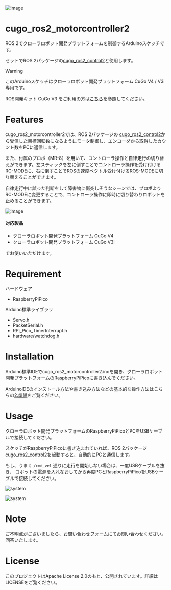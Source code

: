 ![image](https://github.com/CuboRex-Development/cugo_ros_control/assets/97714660/a2525198-fa61-4c4d-9a0f-7dd6824fa625)

# cugo_ros2_motorcontroller2
ROS 2でクローラロボット開発プラットフォームを制御するArduinoスケッチです。

セットでROS 2パッケージの[cugo_ros2_control2](https://github.com/CuboRex-Development/cugo_ros2_control2)と使用します。

> [!WARNING]
> このArduinoスケッチはクローラロボット開発プラットフォーム CuGo V4 / V3i 専用です。
> 
> ROS開発キット CuGo V3 をご利用の方は[こちら](https://github.com/CuboRex-Development/cugo_ros_motorcontroller/tree/uno-udp)を参照してください。
    

# Features
cugo_ros2_motorcontroller2では、ROS 2パッケージの [cugo_ros2_control2](https://github.com/CuboRex-Development/cugo_ros2_control2)から受信した目標回転数になるようにモータ制御し、エンコーダから取得したカウント数をPCに返信します。

また、付属のプロポ（MR-8）を用いて、コントローラ操作と自律走行の切り替えができます。左スティックを左に倒すことでコントローラ操作を受け付けるRC-MODEに、右に倒すことでROSの速度ベクトル受け付けるROS-MODEに切り替えることができます。

自律走行中に誤った判断をして障害物に衝突しそうなシーンでは、プロポよりRC-MODEに変更することで、コントローラ操作に即時に切り替わりロボットを止めることができます。  


![image](https://user-images.githubusercontent.com/22425319/234765585-23458585-ea44-40d5-b71f-395c93509fc8.png)

#### 対応製品
* クローラロボット開発プラットフォーム CuGo V4
* クローラロボット開発プラットフォーム CuGo V3i

でお使いいただけます。


# Requirement
ハードウェア
* RaspberryPiPico

Arduino標準ライブラリ 
* Servo.h
* PacketSerial.h
* RPi_Pico_TimerInterrupt.h
* hardware/watchdog.h
 
# Installation
 Arduino標準IDEでcugo_ros2_motorcontroller2.inoを開き、クローラロボット開発プラットフォームのRaspberryPiPicoに書き込んでください。

 ArduinoIDEのインストール方法や書き込み方法などの基本的な操作方法はこちらの[2.準備](https://github.com/CuboRex-Development/cugo-beginner-programming/tree/pico)をご覧ください。


 
# Usage

クローラロボット開発プラットフォームのRaspberryPiPicoとPCをUSBケーブルで接続してください。

スケッチがRaspberryPiPicoに書き込まれていれば、ROS 2パッケージ[cugo_ros2_control2](https://github.com/CuboRex-Development/cugo_ros2_control2)を起動すると、自動的にPCと通信します。

もし、うまく `/cmd_vel` 通りに走行を開始しない場合は、一度USBケーブルを抜き、 ロボットの電源を入れなおしてから再度PCとRaspberryPiPicoをUSBケーブルで接続してください。

![system](https://github.com/CuboRex-Development/cugo_ros_motorcontroller/assets/22425319/2b20c7a0-7947-4b92-96dc-3e4d41865eea)

![system](https://github.com/CuboRex-Development/cugo_ros_motorcontroller/assets/22425319/8da5af96-69a2-4591-a654-4b4bc1e0abde)



# Note
ご不明点がございましたら、[お問い合わせフォーム](https://cuborex.com/contact/)にてお問い合わせください。回答いたします。


# License
このプロジェクトはApache License 2.0のもと、公開されています。詳細はLICENSEをご覧ください。
 
